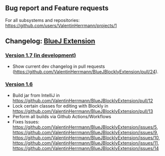 ## Bug report and Feature requests
For all subsystems and repositories:
https://github.com/users/ValentinHerrmann/projects/1

## Changelog: [BlueJ Extension](https://github.com/ValentinHerrmann/BlueJBlocklyExtension)

### [Version 1.7 (in development)](https://github.com/ValentinHerrmann/BlueJBlocklyExtension/releases/tag/17.x.x)
- Show current dev changelog in pull requests (https://github.com/ValentinHerrmann/BlueJBlocklyExtension/pull/24).

### [Version 1.6](https://github.com/ValentinHerrmann/BlueJBlocklyExtension/releases/tag/16.15.12) 
- Build jar from IntelliJ in https://github.com/ValentinHerrmann/BlueJBlocklyExtension/pull/12
- Lock certain classes for editing with Blockly in https://github.com/ValentinHerrmann/BlueJBlocklyExtension/pull/13
- Perform all builds via Github Actions/Workflows
- Fixes Issues: https://github.com/ValentinHerrmann/BlueJBlocklyExtension/issues/5, https://github.com/ValentinHerrmann/BlueJBlocklyExtension/issues/9, https://github.com/ValentinHerrmann/BlueJBlocklyExtension/issues/10, https://github.com/ValentinHerrmann/BlueJBlocklyExtension/issues/11, https://github.com/ValentinHerrmann/BlueJBlocklyExtension/issues/14

